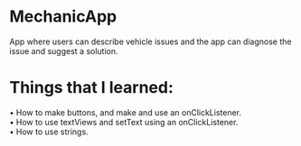 # MechanicApp
App where users can describe vehicle issues and the app can diagnose the issue and suggest a solution.

# Things that I learned:
• How to make buttons, and make and use an onClickListener. <br/>
• How to use textViews and setText using an onClickListener. <br/>
• How to use strings.

